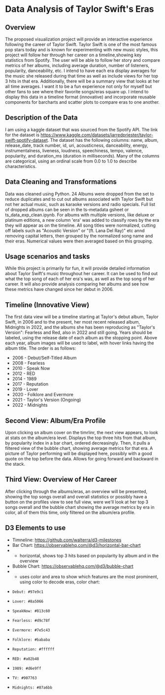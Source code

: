 # Data Analysis of Taylor Swift's Eras

## Overview
The proposed visualization project will provide an interactive experience following the career of Taylor Swift. Taylor Swift is one of the most famous pop stars today and is known for experimenting with new music styles, this project will follow her through her career on a timeline,showing key statistics from Spotify. The user will be able to follow her story and compare metrics of her albums, including average duration, number of listeners, popularity, danceability, etc. I intend to have each era display averages for the music she released during that time as well as
include views for her top 3 hits in that era. Additionally, there will be a summary view that looks at her all time averages. I want it to be a fun experience not only for myself but other fans to see where their favorite songs/eras square up. I intend to display this data in a timeline format (innovative) and incorporate reusable components for barcharts and scatter plots to compare eras to one another. 

## Description of the Data
I am using a kaggle dataset that was sourced from the Spotify API. The link for the dataset is https://www.kaggle.com/datasets/jarredpriester/taylor-swift-spotify-dataset. The dataset has the following columns: name, album, release_date, track number, id, uri, acousticness, danceability, energy, instrumentalness, liveness, loudness, speechiness, tempo, valence, popularity, and duration_ms (duration in milliseconds). Many of the columns are categorical, using an ordinal scale from 0.0 to 1.0 to describe characteristics. 

## Data Cleaning and Transformations 
Data was cleaned using Python. 24 Albums were dropped from the set to reduce duplicates and to cut out albums associated with Taylor Swift but not her actual music, such as karaoke versions and radio specials. Full list of dropped albums can be seen in the ts-metadata gsheet or ts_data_exp_clean.ipynb. For albums with multiple versions, like deluxe or platinum editions, a new column 'era' was added to classify rows by the era they will appear as on the timeline. All song titles were normalized, cutting off labels such as "Acoustic Version" or "(ft. Lana Del Ray)" etc annd removing capital letters, then grouped by the normalized song name and their eras. Numerical values were then averaged based on this grouping. 

## Usage scenarios and tasks
While this project is primarily for fun, it will provide detailed information about Taylor Swift's music throughout her career. It can be used to find out what the top song of each of her era's was, as well as the top song of her career. It will also provide analysis comparing her albums and see how these metrics have changed since her debut in 2006. 

## Timeline (Innovative View) 
The first data view will be a timeline starting at Taylor's debut album, Taylor Swift, in 2006 and to the present, her most recent released album, Midnights in 2022, and the albums she has been reproducing as "Taylor's Version": Fearless and Red, also in 2022 and still going. Years should be labeled, using the release date of each album as the stopping point. Above each year, album images will be used to label, with hover links having the album title. The order is as follows: 

* 2006 - Debut/Self-Titled Album 
* 2008 - Fearless 
* 2010 - Speak Now
* 2012 - RED 
* 2014 - 1989 
* 2017 - Reputation 
* 2019 - Lover 
* 2020 - Folklore and Evermore 
* 2021 - Taylor's Version (Ongoing) 
* 2022 - Midnights 

## Second View: Album/Era Profile 
Upon clicking sn album cover on the timrlinr, the next view appears, to look at stats on the album/era level. Displays the top three hits from that album, by popularity index in a bar chart, ordered decreasingly. Then, it pulls a filtered view of the bubble chart, showing average metrics for that era. A picture of Taylor performing will be displayed here, possibly with a good quote on the top before the data. Allows for going forward and backward in the stack.

## Third View: Overview of Her Career 
After clicking through the albums/eras, an overview will be presented, showing the top songs overall and overall statistics or possibly have a button on the profiles view to see full view, were we'll look at her top 3 songs overall and the bubble chart showing the average metrics by era in color, all of them this time, only filtered on the album/era profile. 

## D3 Elements to use
* Timneline: https://github.com/walterra/d3-milestones
* Bar Chart: https://observablehq.com/@d3/horizontal-bar-chart
*   - horizontal, shows top 3 hits based on popularity by album and in the overview 
* Bubble Chart: https://observablehq.com/@d3/bubble-chart
*   - uses color and area to show which features are the most prominent, using color to decode eras, color chart: 
*     Debut: #97e9c1
*     Lover: #8a5066
*     SpeakNow: #813c60
*     Fearless: #d9c78f
*     Evermore: #7e5c43
*     Folklore: #bababa
*     Reputation: #ffffff
*     RED: #a02b48
*     1989: #d6e9ff
*     TV: #907763
*     Midnights: #87a6bb


